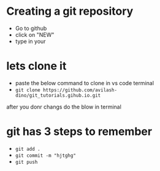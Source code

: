 # Creating a git repository 
-  Go to github 
-  click on "NEW"
- type in your 






# lets clone it
- paste the below command to clone in vs code terminal 
- `git clone https://github.com/avilash-dino/git_tutorials.gihub.io.git`

after you donr changs  do the blow in terminal
# git has 3 steps to remember
- `git add .`
- `git commit -m "hjtghg"`
- `git push` 